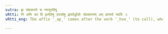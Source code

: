 ```yaml
---
sutra: ह्वः संप्रसारणे च न्यम्युपविषु
vRtti: नि अभि उप वि इत्येतेषु उपपदेषु ह्वयतेर्द्धातोः संप्रसारणम् अप् प्रत्ययो भवति ॥
vRtti_eng: The affix '_ap_' comes after the verb '_hve_' (to call), when the preposition '_ni_' '_abhi_' '_upa_' and '_vi_' are in composition with it, and its semivowel is changed into the corresponding vowel.

---
```


